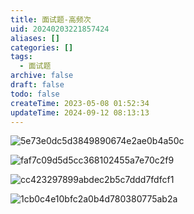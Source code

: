 ```yaml
---
title: 面试题-高频次
uid: 20240203221857424
aliases: []
categories: []
tags:
  - 面试题
archive: false
draft: false
todo: false
createTime: 2023-05-08 01:52:34
updateTime: 2024-09-12 08:13:13
---
```


![5e73e0dc5d3849890674e2ae0b4a50c](5e73e0dc5d3849890674e2ae0b4a50c.jpg)

![faf7c09d5d5cc368102455a7e70c2f9](faf7c09d5d5cc368102455a7e70c2f9.jpg)

![cc423297899abdec2b5c7ddd7fdfcf1](cc423297899abdec2b5c7ddd7fdfcf1.jpg)

![1cb0c4e10bfc2a0b4d780380775ab2a](1cb0c4e10bfc2a0b4d780380775ab2a.jpg)
